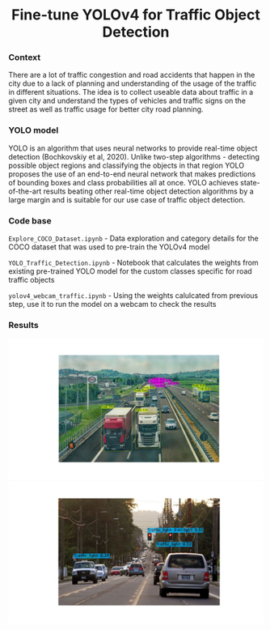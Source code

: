 <h1 align="center">Fine-tune YOLOv4 for Traffic Object Detection</h1> 

### Context
There are a lot of traffic congestion and road accidents that happen in the city due to a lack of planning and understanding of the usage of the traffic in different situations. The idea is to collect useable data about traffic in a given city and understand the types of vehicles and traffic signs on the street as well as traffic usage for better city road planning. 

### YOLO model
YOLO is an algorithm that uses neural networks to provide real-time object detection (Bochkovskiy et al, 2020). Unlike two-step algorithms - detecting possible object regions and classifying the objects in that region YOLO proposes the use of an end-to-end neural network that makes predictions of bounding boxes and class probabilities all at once. YOLO achieves state-of-the-art results beating other real-time object detection algorithms by a large margin and is suitable for our use case of traffic object detection.

### Code base
`Explore_COCO_Dataset.ipynb` - Data exploration and category details for the COCO dataset that was used to pre-train the YOLOv4 model

`YOLO_Traffic_Detection.ipynb` - Notebook that calculates the weights from existing pre-trained YOLO model for the custom classes specific for road traffic objects

`yolov4_webcam_traffic.ipynb` - Using the weights calulcated from previous step, use it to run the model on a webcam to check the results

### Results
![RoadTruck](results/car_truckpredictions.jpg)
![TrafficLight](results/traffic_lightpredictions.jpg)
